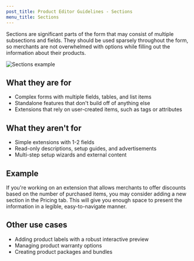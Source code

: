 ```yaml
---
post_title: Product Editor Guidelines - Sections
menu_title: Sections
---
```


Sections are significant parts of the form that may consist of multiple subsections and fields. They should be used sparsely throughout the form, so merchants are not overwhelmed with options while filling out the information about their products.

![Sections example](https://developer.poocommerce.com/wp-content/uploads/2023/12/product-editor-ext-guidelines-sections.png)

## What they are for

- Complex forms with multiple fields, tables, and list items
- Standalone features that don't build off of anything else
- Extensions that rely on user-created items, such as tags or attributes

## What they aren't for

- Simple extensions with 1-2 fields
- Read-only descriptions, setup guides, and advertisements
- Multi-step setup wizards and external content

## Example

If you're working on an extension that allows merchants to offer discounts based on the number of purchased items, you may consider adding a new section in the Pricing tab. This will give you enough space to present the information in a legible, easy-to-navigate manner.

## Other use cases

- Adding product labels with a robust interactive preview
- Managing product warranty options
- Creating product packages and bundles

